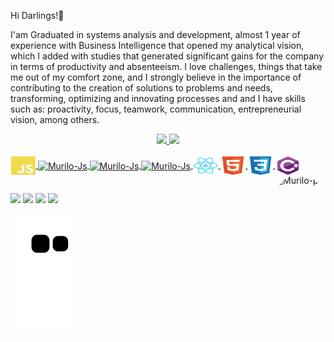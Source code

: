 Hi Darlings!👋

I'am Graduated in systems analysis and development, almost 1 year of experience with Business Intelligence that opened my analytical vision, which I added with studies that generated significant gains for the company in terms of productivity and absenteeism. I love challenges, things that take me out of my comfort zone, and I strongly believe in the importance of contributing to the creation of solutions to problems and needs, transforming, optimizing and innovating processes and and I have skills such as: proactivity, focus, teamwork, communication, entrepreneurial vision, among others.

<div align="center">
  <a href="https://github.com/MuriloAGama">
  <img height="170em" src="https://github-readme-stats.vercel.app/api?username=MuriloAGama&show_icons=true&theme=dark&include_all_commits=true&count_private=true"/>
  <img height="170em" src="https://github-readme-stats.vercel.app/api/top-langs/?username=MuriloAGama&layout=compact&langs_count=7&theme=dark"/>
</div>

  <div style="display: inline_block"><br>
  <img align="center" alt="Murilo-Js" height="30" width="40" src="https://raw.githubusercontent.com/devicons/devicon/master/icons/javascript/javascript-plain.svg">
  <img align="center" alt="Murilo-Js" height="30" width="40" src="https://cdn.jsdelivr.net/gh/devicons/devicon/icons/figma/figma-original.svg" />
  <img align="center" alt="Murilo-Js" height="30" width="40" src="https://cdn.jsdelivr.net/gh/devicons/devicon/icons/microsoftsqlserver/microsoftsqlserver-plain-wordmark.svg" /> 
  <img align="center" alt="Murilo-Js" height="30" width="40" src="https://cdn.jsdelivr.net/gh/devicons/devicon/icons/dotnetcore/dotnetcore-original.svg" />
  <img align="center" alt="Murilo-React" height="30" width="40" src="https://raw.githubusercontent.com/devicons/devicon/master/icons/react/react-original.svg">
  <img align="center" alt="Murilo-HTML" height="30" width="40" src="https://raw.githubusercontent.com/devicons/devicon/master/icons/html5/html5-original.svg">
  <img align="center" alt="Murilo-CSS" height="30" width="40" src="https://raw.githubusercontent.com/devicons/devicon/master/icons/css3/css3-original.svg">
  <img align="center" alt="Murilo-Csharp" height="30" width="40" src="https://raw.githubusercontent.com/devicons/devicon/master/icons/csharp/csharp-original.svg">
  <img align="right" alt="Murilo-pic" height="150" style="border-radius:50px;" src="https://i.picasion.com/pic92/10a24508e1277fb09cfc9e0e89c54c4a.gif">
</div>
  
  ##
  
<div>
    <a href="https://instagram.com/murilo.agama" target="_blank"><img src="https://img.shields.io/badge/-Instagram-%23E4405F?style=for-the-badge&logo=instagram&logoColor=white" target="_blank"></a>
 <a href="https://discord.gg/Murilo Gama#5505" target="_blank"><img src="https://img.shields.io/badge/Discord-7289DA?style=for-the-badge&logo=discord&logoColor=white" target="_blank"></a> 
  <a href = "mailto:murilogama.work@gmail.com"><img src="https://img.shields.io/badge/-Gmail-%23333?style=for-the-badge&logo=gmail&logoColor=white" target="_blank"></a>
  <a href="https://www.linkedin.com/in/muriloagama/" target="_blank"><img src="https://img.shields.io/badge/-LinkedIn-%230077B5?style=for-the-badge&logo=linkedin&logoColor=white" target="_blank"></a> 
</div>

  ![Snake animation](https://github.com/MuriloAGama/MuriloAGama/blob/output/github-contribution-grid-snake.svg)
